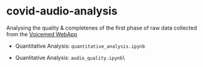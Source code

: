 # covid-audio-analysis

Analysing the quality & completenes of the first phase of raw data collected from the [Voicemed WebApp](https://app.voicemed.io/)

- Quantitative Analysis: `quantitative_analysis.ipynb`

- Quanlitative Analysis: `audio_quality.ipynb`\
